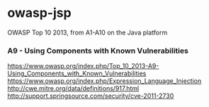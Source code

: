 owasp-jsp
=========
OWASP Top 10 2013, from A1-A10 on the Java platform

### A9 - Using Components with Known Vulnerabilities

https://www.owasp.org/index.php/Top_10_2013-A9-Using_Components_with_Known_Vulnerabilities
https://www.owasp.org/index.php/Expression_Language_Injection
http://cwe.mitre.org/data/definitions/917.html
http://support.springsource.com/security/cve-2011-2730